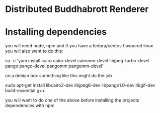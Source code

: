 Distributed Buddhabrott Renderer
==

Installing dependencies
===
you will need node, npm and if you have a fedora/centos flavoured linux you will also want to do this:

su -c 'yum install cairo cairo-devel cairomm-devel libjpeg-turbo-devel pango pango-devel pangomm pangomm-devel'

on a debian box something like this might do the job

sudo apt-get install libcairo2-dev libjpeg8-dev libpango1.0-dev libgif-dev build-essential g++

you will want to do one of the above before installing the projects dependencies with npm
